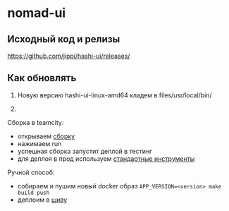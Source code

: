 # nomad-ui

## Исходный код и релизы
https://github.com/jippi/hashi-ui/releases/

## Как обновлять
1. Новую версию hashi-ui-linux-amd64 кладем в files/usr/local/bin/

2.
Сборка в teamcity:
- открываем [сборку](https://t.vertis.yandex-team.ru/viewType.html?buildTypeId=VertisAdmin_HashiUi_HashiUi)
- нажимаем run
- успешная сборка запустит деплой в тестинг
- для деплоя в прод используем [стандартные инструменты](https://docs.yandex-team.ru/classifieds-infra/deploy/quick-start#deploj)


Ручной способ:
-  собираем и пушим новый docker образ `APP_VERSION=<version> make build push`
-  деплоим в [шиву](https://docs.yandex-team.ru/classifieds-infra/deploy/quick-start#deploj)

